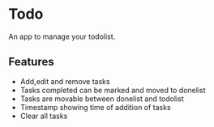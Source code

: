 # Todo

An app to manage your todolist.

## Features

- Add,edit and remove tasks
- Tasks completed can be marked and moved to donelist
- Tasks are movable between donelist and todolist
- Timestamp showing time of addition of tasks
- Clear all tasks
